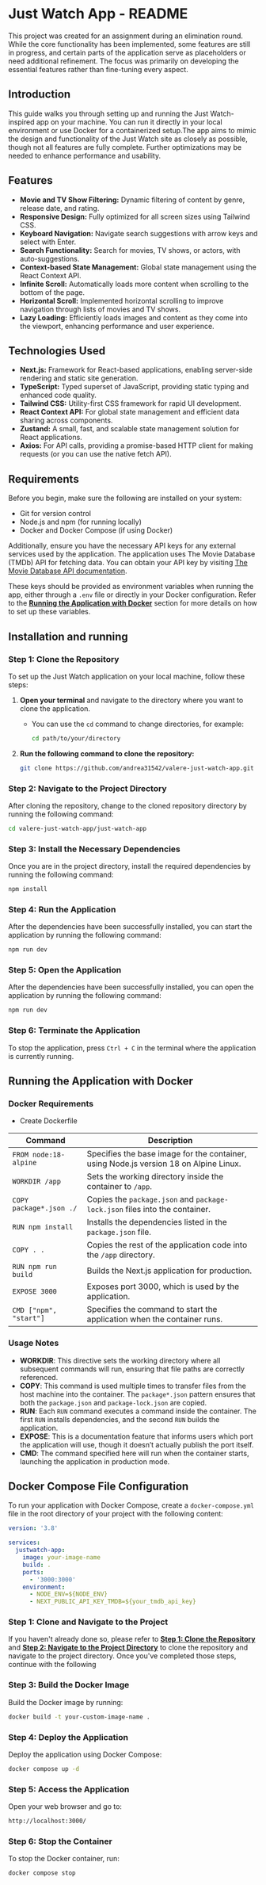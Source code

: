 # Just Watch App - README

This project was created for an assignment during an elimination round. While the core functionality has been implemented, some features are still in progress, and certain parts of the application serve as placeholders or need additional refinement. The focus was primarily on developing the essential features rather than fine-tuning every aspect.

## Introduction

This guide walks you through setting up and running the Just Watch-inspired app on your machine. You can run it directly in your local environment or use Docker for a containerized setup.The app aims to mimic the design and functionality of the Just Watch site as closely as possible, though not all features are fully complete. Further optimizations may be needed to enhance performance and usability.

## Features

- **Movie and TV Show Filtering:** Dynamic filtering of content by genre, release date, and rating.
- **Responsive Design:** Fully optimized for all screen sizes using Tailwind CSS.
- **Keyboard Navigation:** Navigate search suggestions with arrow keys and select with Enter.
- **Search Functionality:** Search for movies, TV shows, or actors, with auto-suggestions.
- **Context-based State Management:** Global state management using the React Context API.
- **Infinite Scroll:** Automatically loads more content when scrolling to the bottom of the page.
- **Horizontal Scroll:** Implemented horizontal scrolling to improve navigation through lists of movies and TV shows.
- **Lazy Loading:** Efficiently loads images and content as they come into the viewport, enhancing performance and user experience.

## Technologies Used

- **Next.js:** Framework for React-based applications, enabling server-side rendering and static site generation.
- **TypeScript:** Typed superset of JavaScript, providing static typing and enhanced code quality.
- **Tailwind CSS:** Utility-first CSS framework for rapid UI development.
- **React Context API:** For global state management and efficient data sharing across components.
- **Zustand:** A small, fast, and scalable state management solution for React applications.
- **Axios:** For API calls, providing a promise-based HTTP client for making requests (or you can use the native fetch API).

## Requirements

Before you begin, make sure the following are installed on your system:

- Git for version control
- Node.js and npm (for running locally)
- Docker and Docker Compose (if using Docker)

Additionally, ensure you have the necessary API keys for any external services used by the application. The application uses The Movie Database (TMDb) API for fetching data. You can obtain your API key by visiting [The Movie Database API documentation](https://developer.themoviedb.org/docs/getting-started).

These keys should be provided as environment variables when running the app, either through a `.env` file or directly in your Docker configuration. Refer to the
**[Running the Application with Docker](#running-the-application-with-docker)** section for more details on how to set up these variables.

## Installation and running

### Step 1: Clone the Repository

To set up the Just Watch application on your local machine, follow these steps:

1. **Open your terminal** and navigate to the directory where you want to clone the application.

   - You can use the `cd` command to change directories, for example:
     ```bash
     cd path/to/your/directory
     ```

2. **Run the following command to clone the repository:**

   ```bash
   git clone https://github.com/andrea31542/valere-just-watch-app.git
   ```

### Step 2: Navigate to the Project Directory

After cloning the repository, change to the cloned repository directory by running the following command:

```bash
cd valere-just-watch-app/just-watch-app

```

### Step 3: Install the Necessary Dependencies

Once you are in the project directory, install the required dependencies by running the following command:

```bash
npm install
```

### Step 4: Run the Application

After the dependencies have been successfully installed, you can start the application by running the following command:

```bash
npm run dev
```

### Step 5: Open the Application

After the dependencies have been successfully installed, you can open the application by running the following command:

```bash
npm run dev
```

### Step 6: Terminate the Application

To stop the application, press `Ctrl + C` in the terminal where the application is currently running.

## Running the Application with Docker

### Docker Requirements

- Create Dockerfile

| Command                 | Description                                                                           |
| ----------------------- | ------------------------------------------------------------------------------------- |
| `FROM node:18-alpine`   | Specifies the base image for the container, using Node.js version 18 on Alpine Linux. |
| `WORKDIR /app`          | Sets the working directory inside the container to `/app`.                            |
| `COPY package*.json ./` | Copies the `package.json` and `package-lock.json` files into the container.           |
| `RUN npm install`       | Installs the dependencies listed in the `package.json` file.                          |
| `COPY . .`              | Copies the rest of the application code into the `/app` directory.                    |
| `RUN npm run build`     | Builds the Next.js application for production.                                        |
| `EXPOSE 3000`           | Exposes port 3000, which is used by the application.                                  |
| `CMD ["npm", "start"]`  | Specifies the command to start the application when the container runs.               |

### Usage Notes

- **WORKDIR**: This directive sets the working directory where all subsequent commands will run, ensuring that file paths are correctly referenced.
- **COPY**: This command is used multiple times to transfer files from the host machine into the container. The `package*.json` pattern ensures that both the `package.json` and `package-lock.json` are copied.
- **RUN**: Each `RUN` command executes a command inside the container. The first `RUN` installs dependencies, and the second `RUN` builds the application.
- **EXPOSE**: This is a documentation feature that informs users which port the application will use, though it doesn’t actually publish the port itself.
- **CMD**: The command specified here will run when the container starts, launching the application in production mode.

## Docker Compose File Configuration

To run your application with Docker Compose, create a `docker-compose.yml` file in the root directory of your project with the following content:

```yaml
version: '3.8'

services:
  justwatch-app:
    image: your-image-name
    build: .
    ports:
      - '3000:3000'
    environment:
      - NODE_ENV=${NODE_ENV}
      - NEXT_PUBLIC_API_KEY_TMDB=${your_tmdb_api_key}
```

### Step 1: Clone and Navigate to the Project

If you haven't already done so, please refer to **[Step 1: Clone the Repository](#step-1-clone-the-repository)** and **[Step 2: Navigate to the Project Directory](#step-2-navigate-to-the-project-directory)** to clone the repository and navigate to the project directory.
Once you've completed those steps, continue with the following

### Step 3: Build the Docker Image

Build the Docker image by running:

```bash
docker build -t your-custom-image-name .
```

### Step 4: Deploy the Application

Deploy the application using Docker Compose:

```bash
docker compose up -d
```

### Step 5: Access the Application

Open your web browser and go to:

```bash
http://localhost:3000/
```

### Step 6: Stop the Container

To stop the Docker container, run:

```bash
docker compose stop
```
